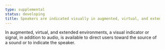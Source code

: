 ```yaml
---
type: supplemental
status: developing
title: Speakers are indicated visually in augmented, virtual, and extended realities
---
```


In augmented, virtual, and extended environments, a visual indicator or signal, in addition to audio, is available to direct users toward the source of a sound or to indicate the speaker.